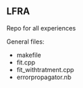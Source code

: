 ## LFRA
Repo for all experiences

General files:
- makefile
- fit.cpp
- fit_withtratment.cpp
- errorpropagator.nb